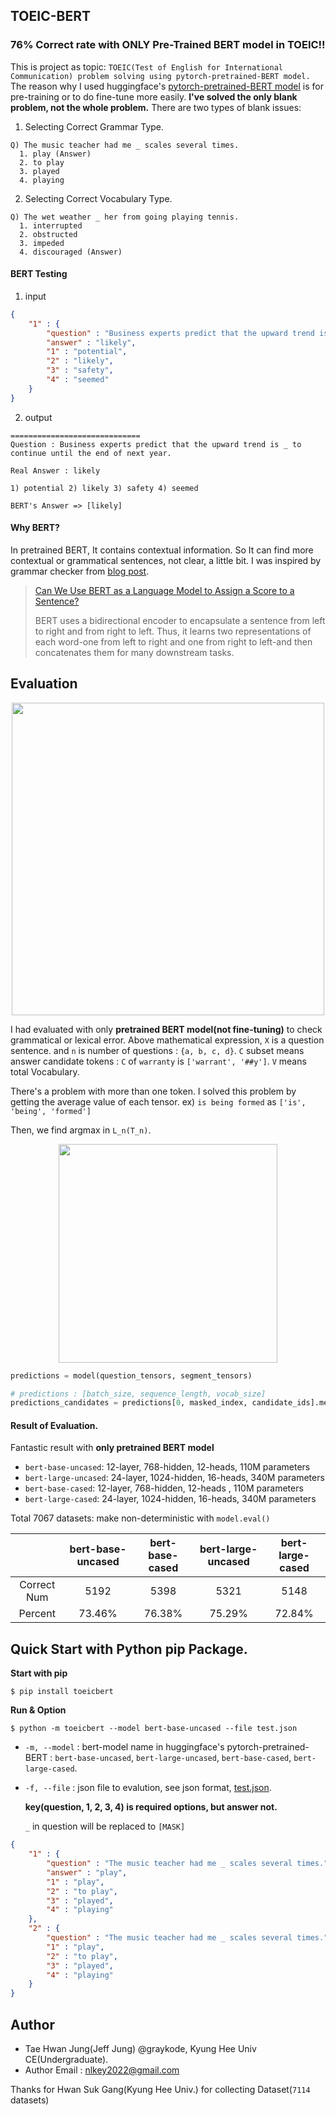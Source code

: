 ## TOEIC-BERT

### 76% Correct rate with ONLY Pre-Trained BERT model in TOEIC!!



This is project as topic: `TOEIC(Test of English for International Communication) problem solving using pytorch-pretrained-BERT model.` The reason why I used huggingface's [pytorch-pretrained-BERT model](<https://github.com/huggingface/pytorch-pretrained-BERT>) is for pre-training or to do fine-tune more easily.  **I've solved the only blank problem, not the whole problem.** There are two types of blank issues:

1. Selecting Correct Grammar Type.

```
Q) The music teacher had me _ scales several times.
  1. play (Answer)
  2. to play
  3. played
  4. playing
```

2. Selecting Correct Vocabulary Type.

```
Q) The wet weather _ her from going playing tennis.
  1. interrupted
  2. obstructed
  3. impeded
  4. discouraged (Answer)
```



#### BERT Testing

1. input

```json
{
    "1" : {
        "question" : "Business experts predict that the upward trend is _ to continue until the end of next year.",
        "answer" : "likely",
        "1" : "potential",
        "2" : "likely",
        "3" : "safety",
        "4" : "seemed"
    }
}
```

2. output

```
=============================
Question : Business experts predict that the upward trend is _ to continue until the end of next year.

Real Answer : likely

1) potential 2) likely 3) safety 4) seemed

BERT's Answer => [likely]
```



#### Why BERT?

In pretrained BERT, It contains contextual information. So It can find more contextual or grammatical sentences, not clear, a little bit. I was inspired by grammar checker from [blog post](<https://www.scribendi.ai/can-we-use-bert-as-a-language-model-to-assign-score-of-a-sentence/>).

> [Can We Use BERT as a Language Model to Assign a Score to a Sentence?](<https://www.scribendi.ai/can-we-use-bert-as-a-language-model-to-assign-score-of-a-sentence/>)
>
> BERT uses a bidirectional encoder to encapsulate a sentence from left to right and from right to left. Thus, it learns two representations of each word-one from left to right and one from right to left-and then concatenates them for many downstream tasks.



## Evaluation

<p align="center"><img width="500" src="https://raw.githubusercontent.com/graykode/toeicbert/master/images/baseline.gif" /></p>

I had evaluated with only **pretrained BERT model(not fine-tuning)** to check grammatical or lexical error. Above mathematical expression, `X` is a question sentence. and `n` is number of questions : `{a, b, c, d}`. `C` subset means answer candidate tokens : `C` of `warranty` is `['warrant', '##y']`. `V` means total Vocabulary.

There's a problem with more than one token. I solved this problem by getting the average value of each tensor. ex) `is being formed` as `['is', 'being', 'formed']` 

Then, we find argmax in `L_n(T_n)`.



<p align="center"><img width="350" src="https://raw.githubusercontent.com/graykode/toeicbert/master/images/prediction.gif" /></p>

```python
predictions = model(question_tensors, segment_tensors)

# predictions : [batch_size, sequence_length, vocab_size]
predictions_candidates = predictions[0, masked_index, candidate_ids].mean()
```



#### Result of Evaluation.

Fantastic result with **only pretrained BERT model**

- `bert-base-uncased`: 12-layer, 768-hidden, 12-heads, 110M parameters
- `bert-large-uncased`: 24-layer, 1024-hidden, 16-heads, 340M parameters
- `bert-base-cased`: 12-layer, 768-hidden, 12-heads , 110M parameters
- `bert-large-cased`: 24-layer, 1024-hidden, 16-heads, 340M parameters

Total 7067 datasets: make non-deterministic with `model.eval()`

|             | bert-base-uncased | bert-base-cased | bert-large-uncased | bert-large-cased |
| :---------: | :---------------: | :-------------: | :----------------: | :--------------: |
| Correct Num |       5192        |      5398       |        5321        |       5148       |
|   Percent   |      73.46%       |     76.38%      |       75.29%       |      72.84%      |



## Quick Start with Python pip Package.

**Start with pip**

```shell
$ pip install toeicbert
```



**Run & Option**

```shell
$ python -m toeicbert --model bert-base-uncased --file test.json
```

- `-m, --model` : bert-model name in huggingface's pytorch-pretrained-BERT : `bert-base-uncased`, `bert-large-uncased`, `bert-base-cased`, `bert-large-cased`.

- `-f, --file` : json file to evalution, see json format, [test.json](test.json). 

  **key(question, 1, 2, 3, 4)  is required options, but answer not.**

  `_` in question will be replaced to `[MASK]`

```json
{
    "1" : {
        "question" : "The music teacher had me _ scales several times.",
        "answer" : "play",
        "1" : "play",
        "2" : "to play",
        "3" : "played",
        "4" : "playing"
    },
    "2" : {
        "question" : "The music teacher had me _ scales several times.",
        "1" : "play",
        "2" : "to play",
        "3" : "played",
        "4" : "playing"
    }
}
```



## Author

- Tae Hwan Jung(Jeff Jung) @graykode, Kyung Hee Univ CE(Undergraduate).
- Author Email : [nlkey2022@gmail.com](mailto:nlkey2022@gmail.com)

Thanks for Hwan Suk Gang(Kyung Hee Univ.) for collecting Dataset(`7114` datasets)